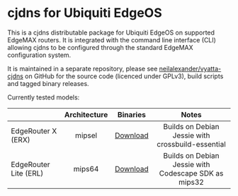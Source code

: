 # cjdns for Ubiquiti EdgeOS

This is a cjdns distributable package for Ubiquiti EdgeOS on supported EdgeMAX routers. It is integrated with the command line interface (CLI) allowing cjdns to be configured through the standard EdgeMAX configuration system.

It is maintained in a separate repository, please see [neilalexander/vyatta-cjdns](https://github.com/neilalexander/vyatta-cjdns) on GitHub for the source code (licenced under GPLv3), build scripts and tagged binary releases. 

Currently tested models:

|                       | Architecture | Binaries |                      Notes                           |
|-----------------------|:------------:|:--------:|:----------------------------------------------------:|
|    EdgeRouter X (ERX) |    mipsel    | [Download](https://github.com/neilalexander/vyatta-cjdns/releases/) | Builds on Debian Jessie with crossbuild-essential   |
| EdgeRouter Lite (ERL) |    mips64    | [Download](https://github.com/neilalexander/vyatta-cjdns/releases/) | Builds on Debian Jessie with Codescape SDK as mips32 |

